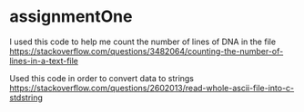 # assignmentOne


I used this code to help me count the number of lines of DNA in the file
https://stackoverflow.com/questions/3482064/counting-the-number-of-lines-in-a-text-file

Used this code in order to convert data to strings
https://stackoverflow.com/questions/2602013/read-whole-ascii-file-into-c-stdstring

